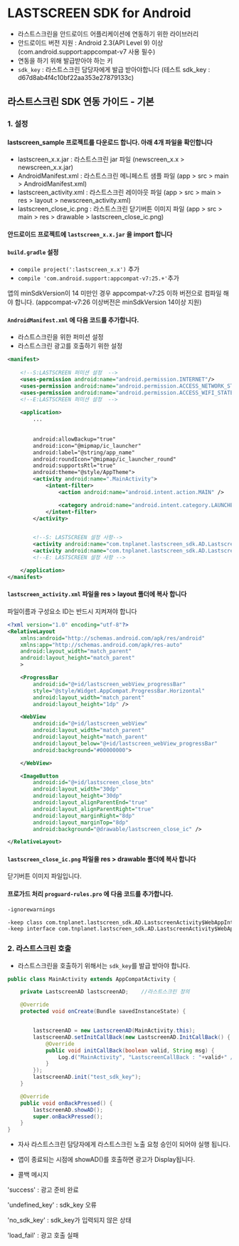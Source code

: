 # LASTSCREEN SDK for Android

* 라스트스크린을 안드로이드 어플리케이션에 연동하기 위한 라이브러리
* 안드로이드 버전 지원 : Android 2.3(API Level 9) 이상 (com.android.support:appcompat-v7 사용 필수)
* 연동을 하기 위해 발급받아야 하는 키
* `sdk_key` : 라스트스크린 담당자에게 발급 받아야합니다 (테스트 sdk_key : d67d8ab4f4c10bf22aa353e27879133c)


## 라스트스크린 SDK 연동 가이드 - 기본

### 1. 설정

#### lastscreen_sample 프로젝트를 다운로드 합니다. 아래 4개 파일을 확인합니다
- lastscreen_x.x.jar : 라스트스크린 jar 파일 (newscreen_x.x > newscreen_x.x.jar)
- AndroidManifest.xml : 라스트스크린 메니페스트 샘플 파일 (app > src > main > AndroidManifest.xml)
- lastscreen_activity.xml : 라스트스크린 레이아웃 파일 (app > src > main > res > layout > newscreen_activity.xml)
- lastscreen_close_ic.png : 라스트스크린 닫기버튼 이미지 파일 (app > src > main > res > drawable > lastscreen_close_ic.png)


#### 안드로이드 프로젝트에 `lastscreen_x.x.jar` 을 import 합니다

#### `build.gradle` 설정
- `compile project(':lastscreen_x.x')` 추가
- `compile 'com.android.support:appcompat-v7:25.+'`추가

앱의 minSdkVersion이 14 미만인 경우 appcompat-v7:25 이하 버전으로 컴파일 해야 합니다. (appcompat-v7:26 이상버전은 minSdkVersion 14이상 지원)

#### `AndroidManifest.xml` 에 다음 코드를 추가합니다.
- 라스트스크린을 위한 퍼미션 설정
- 라스트스크린 광고를 호출하기 위한 설정
```Xml
<manifest>
  
    <!--S:LASTSCREEN 퍼미션 설정  -->
    <uses-permission android:name="android.permission.INTERNET"/>
    <uses-permission android:name="android.permission.ACCESS_NETWORK_STATE"/>
    <uses-permission android:name="android.permission.ACCESS_WIFI_STATE" />
    <!--E:LASTSCREEN 퍼미션 설정  -->
    
    <application>
        ...
        
  
        android:allowBackup="true"
        android:icon="@mipmap/ic_launcher"
        android:label="@string/app_name"
        android:roundIcon="@mipmap/ic_launcher_round"
        android:supportsRtl="true"
        android:theme="@style/AppTheme">
        <activity android:name=".MainActivity">
            <intent-filter>
                <action android:name="android.intent.action.MAIN" />

                <category android:name="android.intent.category.LAUNCHER" />
            </intent-filter>
        </activity>


        <!--S: LASTSCREEN 설정 사항-->
        <activity android:name="com.tnplanet.lastscreen_sdk.AD.LastscreenActivity"/>
        <activity android:name="com.tnplanet.lastscreen_sdk.AD.LastscreenAvoidPatternActivity" />
        <!--E: LASTSCREEN 설정 사항 -->

    </application>
</manifest>
```

#### `lastscreen_activity.xml` 파일을 res > layout 폴더에 복사 합니다
파일이름과 구성요소 ID는 반드시 지켜져야 합니다

```Xml
<?xml version="1.0" encoding="utf-8"?>
<RelativeLayout
    xmlns:android="http://schemas.android.com/apk/res/android"
    xmlns:app="http://schemas.android.com/apk/res-auto"
    android:layout_width="match_parent"
    android:layout_height="match_parent"
    >

    <ProgressBar
        android:id="@+id/lastscreen_webView_progressBar"
        style="@style/Widget.AppCompat.ProgressBar.Horizontal"
        android:layout_width="match_parent"
        android:layout_height="1dp" />

    <WebView
        android:id="@+id/lastscreen_webView"
        android:layout_width="match_parent"
        android:layout_height="match_parent"
        android:layout_below="@+id/lastscreen_webView_progressBar"
        android:background="#00000000">

    </WebView>

    <ImageButton
        android:id="@+id/lastscreen_close_btn"
        android:layout_width="30dp"
        android:layout_height="30dp"
        android:layout_alignParentEnd="true"
        android:layout_alignParentRight="true"
        android:layout_marginRight="8dp"
        android:layout_marginTop="8dp"
        android:background="@drawable/lastscreen_close_ic" />

</RelativeLayout>

```

#### `lastscreen_close_ic.png` 파일을 res > drawable 폴더에 복사 합니다
닫기버튼 이미지 파일입니다.


#### 프로가드 처리 `proguard-rules.pro` 에 다음 코드를 추가합니다.
```Xml
-ignorewarnings

-keep class com.tnplanet.lastscreen_sdk.AD.LastscreenActivity$WebAppInterface { *; }
-keep interface com.tnplanet.lastscreen_sdk.AD.LastscreenActivity$WebAppInterface { *; }
```



### 2. 라스트스크린 호출
- 라스트스크린을 호출하기 위해서는 `sdk_key`를 발급 받아야 합니다.

```Java
public class MainActivity extends AppCompatActivity {

    private LastscreenAD lastscreenAD;    //라스트스크린 정의

    @Override
    protected void onCreate(Bundle savedInstanceState) {


        lastscreenAD = new LastscreenAD(MainActivity.this);
        lastscreenAD.setInitCallBack(new LastscreenAD.InitCallBack() {  //광고 호출 콜백 함수
            @Override
            public void initCallBack(boolean valid, String msg) {   
                Log.d("MainActivity", "LastscreenCallBack : "+valid+" / "+msg);
            }
        });
        lastscreenAD.init("test_sdk_key");                              //광고 준비
    }

    @Override
    public void onBackPressed() {
        lastscreenAD.showAD();                                          //광고 Display(앱이 종료되는 시점)
        super.onBackPressed();
    }
}
```

- 자사 라스트스크린 담당자에게 라스트스크린 노출 요청 승인이 되어야 실행 됩니다.
- 앱이 종료되는 시점에 showAD()를 호출하면 광고가 Display됩니다.


- 콜백 메시지 

'success' : 광고 준비 완료

'undefined_key' : sdk_key 오류

'no_sdk_key' : sdk_key가 입력되지 않은 상태

'load_fail' : 광고 호출 실패
